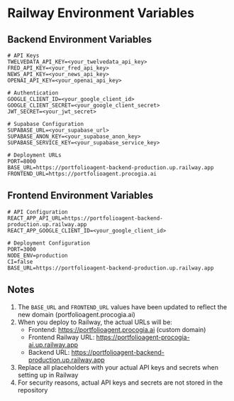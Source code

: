 # Railway Environment Variables

## Backend Environment Variables

```
# API Keys
TWELVEDATA_API_KEY=<your_twelvedata_api_key>
FRED_API_KEY=<your_fred_api_key>
NEWS_API_KEY=<your_news_api_key>
OPENAI_API_KEY=<your_openai_api_key>

# Authentication
GOOGLE_CLIENT_ID=<your_google_client_id>
GOOGLE_CLIENT_SECRET=<your_google_client_secret>
JWT_SECRET=<your_jwt_secret>

# Supabase Configuration
SUPABASE_URL=<your_supabase_url>
SUPABASE_ANON_KEY=<your_supabase_anon_key>
SUPABASE_SERVICE_KEY=<your_supabase_service_key>

# Deployment URLs
PORT=8000
BASE_URL=https://portfolioagent-backend-production.up.railway.app
FRONTEND_URL=https://portfolioagent.procogia.ai
```

## Frontend Environment Variables

```
# API Configuration
REACT_APP_API_URL=https://portfolioagent-backend-production.up.railway.app
REACT_APP_GOOGLE_CLIENT_ID=<your_google_client_id>

# Deployment Configuration
PORT=3000
NODE_ENV=production
CI=false
BASE_URL=https://portfolioagent-backend-production.up.railway.app
```

## Notes

1. The `BASE_URL` and `FRONTEND_URL` values have been updated to reflect the new domain (portfolioagent.procogia.ai)
2. When you deploy to Railway, the actual URLs will be:
   - Frontend: https://portfolioagent.procogia.ai (custom domain)
   - Frontend Railway URL: https://portfolioagent-procogia-ai.up.railway.app
   - Backend URL: https://portfolioagent-backend-production.up.railway.app
3. Replace all placeholders with your actual API keys and secrets when setting up in Railway
4. For security reasons, actual API keys and secrets are not stored in the repository 